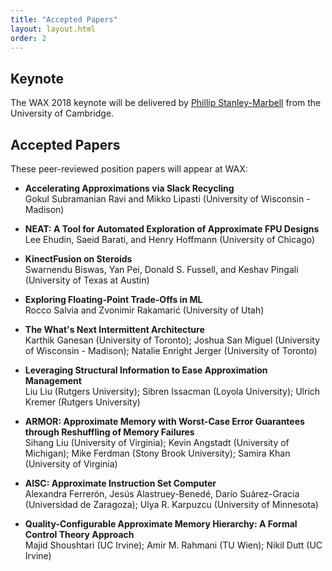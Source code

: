 ```yaml
---
title: "Accepted Papers"
layout: layout.html
order: 2
---
```


## Keynote

The WAX 2018 keynote will be delivered by [Phillip Stanley-Marbell](http://www.phillipstanleymarbell.org) from the University of Cambridge.

## Accepted Papers

These peer-reviewed position papers will appear at WAX:

* **Accelerating Approximations via Slack Recycling**  
  Gokul Subramanian Ravi and Mikko Lipasti (University of Wisconsin - Madison)

* **NEAT: A Tool for Automated Exploration of Approximate FPU Designs**  
  Lee Ehudin, Saeid Barati, and Henry Hoffmann (University of Chicago)

* **KinectFusion on Steroids**  
  Swarnendu Biswas, Yan Pei, Donald S. Fussell, and Keshav Pingali (University of Texas at Austin)

* **Exploring Floating-Point Trade-Offs in ML**  
  Rocco Salvia and Zvonimir Rakamarić (University of Utah)

* **The What's Next Intermittent Architecture**  
  Karthik Ganesan (University of Toronto); Joshua San Miguel (University of Wisconsin - Madison); Natalie Enright Jerger (University of Toronto)

* **Leveraging Structural Information to Ease Approximation Management**  
  Liu Liu (Rutgers University); Sibren Issacman (Loyola University); Ulrich Kremer (Rutgers University)

* **ARMOR: Approximate Memory with Worst-Case Error Guarantees through Reshuffling of Memory Failures**  
  Sihang Liu (University of Virginia); Kevin Angstadt (University of Michigan); Mike Ferdman (Stony Brook University); Samira Khan (University of Virginia)

* **AISC: Approximate Instruction Set Computer**  
  Alexandra Ferrerón, Jesús Alastruey-Benedé, Darío Suárez-Gracia (Universidad de Zaragoza); Ulya R. Karpuzcu (University of Minnesota)

* **Quality-Configurable Approximate Memory Hierarchy: A Formal Control Theory Approach**  
  Majid Shoushtari (UC Irvine); Amir M. Rahmani (TU Wien); Nikil Dutt (UC Irvine)
